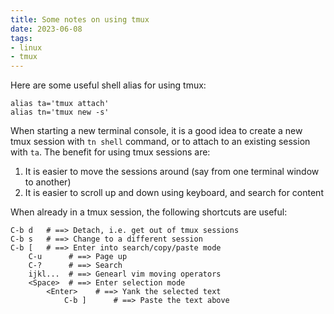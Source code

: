 ```yaml
---
title: Some notes on using tmux
date: 2023-06-08
tags:
- linux
- tmux
---
```


Here are some useful shell alias for using tmux:

```shell
alias ta='tmux attach'
alias tn='tmux new -s'
```

When starting a new terminal console, it is a good idea to create a new tmux session with `tn shell` command, or to attach to an existing session with `ta`.
The benefit for using tmux sessions are:

1. It is easier to move the sessions around (say from one terminal window to another)
1. It is easier to scroll up and down using keyboard, and search for content

When already in a tmux session, the following shortcuts are useful:

```
C-b d   # ==> Detach, i.e. get out of tmux sessions
C-b s   # ==> Change to a different session
C-b [   # ==> Enter into search/copy/paste mode
    C-u      # ==> Page up
    C-?      # ==> Search
    ijkl...  # ==> Genearl vim moving operators
    <Space>  # ==> Enter selection mode
        <Enter>    # ==> Yank the selected text
            C-b ]      # ==> Paste the text above
```
